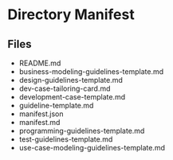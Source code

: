 # Directory Manifest

## Files

- README.md
- business-modeling-guidelines-template.md
- design-guidelines-template.md
- dev-case-tailoring-card.md
- development-case-template.md
- guideline-template.md
- manifest.json
- manifest.md
- programming-guidelines-template.md
- test-guidelines-template.md
- use-case-modeling-guidelines-template.md
